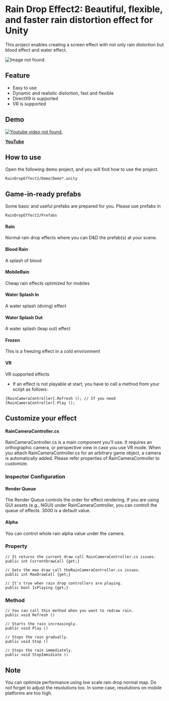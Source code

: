 # Rain Drop Effect2: Beautiful, flexible, and faster rain distortion effect for Unity

This project enables creating a screen effect with not only rain distortion but blood effect and water effect.

![Image not found.](https://github.com/EdoFrank/bin/raw/master/RainDropEffect2/rde1.jpg)

## Feature
- Easy to use
- Dynamic and realistic distortion, fast and flexible
- DirectX9 is supported
- VR is supported

## Demo
[![Youtube video not found.](http://img.youtube.com/vi/ulWFE8J8E94/0.jpg)](https://www.youtube.com/watch?v=ulWFE8J8E94)

 [**YouTube**](https://www.youtube.com/watch?v=ulWFE8J8E94)

## How to use
Open the following demo project, and you will find how to use the project.

```
RainDropEffect2/Demo/Demo*.unity
```


## Game-in-ready prefabs
Some basic and useful prefabs are prepared for you. Please use prefabs in

```
RainDropEffect2/Prefabs
```

#### Rain
Normal rain drop effects where you can D&D the prefab(s) at your scene.

#### Blood Rain
A splash of blood

#### MobileRain
Cheap rain effects optimized for mobiles

#### Water Splash In
A water splash (diving) effect

#### Water Splash Out 
A water splash (leap out) effect

#### Frozen
This is a freezing effect in a cold environment

#### VR
VR supported effects

- If an effect is not playable at start, you have to call a method from your script as follows:

```csharp:
[RainCameraController].Refresh (); // If you need
[RainCameraController].Play (); 
```

## Customize your effect
#### RainCameraController.cs
RainCameraController.cs is a main component you'll use.
It requires an orthographic camera, or perspective view in case you use VR mode. 
When you attach RainCameraController.cs for an arbitrary game object, a camera is automatically added.
Please refer properties of RainCameraController to customize.


### Inspector Configuration

#### Render Queue
The Render Queue controls the order for effect rendering. 
If you are using GUI assets (e.g., NGUI) under RainCameraController, you can controll the queue of effects. 
3000 is a default value.

#### Alpha
You can control whole rain alpha value under the camera.

### Property

```csharp:
// It returns the current draw call RainCameraController.cs issues.
public int CurrentDrawCall {get;}

// Gets the max draw call theRainCameraController.cs issues.
public int MaxDrawCall {get;}

// It's true when rain drop controllers are playing.
public bool IsPlaying {get;}
```

### Method

```csharp:
// You can call this method when you want to redraw rain.
public void Refresh ()

// Starts the rain increasingly.
public void Play ()

// Stops the rain gradually.
public void Stop () 

// Stops the rain immediately.
public void StopImmidiate ()
```

## Note
You can optimize performance using low scale rain drop normal map.
Do not forget to adjust the resolutions too. In some case, resolutions on mobile platforms are too high.
